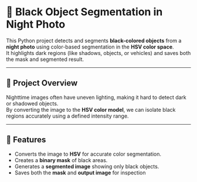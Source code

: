 # 🖤 Black Object Segmentation in Night Photo

This Python project detects and segments **black-colored objects** from a **night photo** using color-based segmentation in the **HSV color space**.  
It highlights dark regions (like shadows, objects, or vehicles) and saves both the mask and segmented result.

---

## 🧠 Project Overview

Nighttime images often have uneven lighting, making it hard to detect dark or shadowed objects.  
By converting the image to the **HSV color model**, we can isolate black regions accurately using a defined intensity range.

---

## 🧾 Features

- Converts the image to **HSV** for accurate color segmentation.  
- Creates a **binary mask** of black areas.  
- Generates a **segmented image** showing only black objects.  
- Saves both the **mask** and **output image** for inspection 

